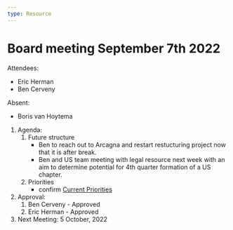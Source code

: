 ```yaml
---
type: Resource
---
```


# Board meeting September 7th 2022

Attendees:

* Eric Herman
* Ben Cerveny

Absent:

* Boris van Hoytema

1. Agenda:
   1. Future structure
      * Ben to reach out to Arcagna and restart restucturing project now that it is after break.
      * Ben and US team meeting with legal resource next week with an aim to determine potential for 4th quarter formation of a US chapter.
   2. Priorities
      * confirm [Current Priorities](https://about.publiccode.net/organization/mission.html#current-priorities)
2. Approval:
   1. Ben Cerveny - Approved
   2. Eric Herman - Approved
   <!-- 3. Boris van Hoytema -->
3. Next Meeting: 5 October, 2022
